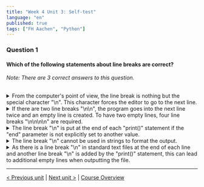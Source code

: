```yaml
---
title: "Week 4 Unit 3: Self-test"
language: "en"
published: true
tags: ["FH Aachen", "Python"]
---
```


### Question 1

#### Which of the following statements about line breaks are correct?

*Note: There are 3 correct answers to this question.*

<br>

<details>
	<summary>From the computer's point of view, the line break is nothing but the special character "\n". This character forces the editor to go to the next line.</summary>
	✅
</details>


<details>
	<summary>If there are two line breaks "\n\n", the program goes into the next line twice and an empty line is created. To have two empty lines, four line breaks "\n\n\n\n" are required.</summary>
	❌
</details>


<details>
	<summary>The line break "\n" is put at the end of each "print()" statement if the "end" parameter is not explicitly set to another value.</summary>
	✅
</details>


<details>
	<summary>The line break "\n" cannot be used in strings to format the output.</summary>
	❌
</details>


<details>
	<summary>As there is a line break "\n" in standard text files at the end of each line and another line break "\n" is added by the "print()" statement, this can lead to additional empty lines when outputting the file.</summary>
	✅
</details>

---

[< Previous unit](/teaching/python-mooc/week4_unit3_reading_data) | [Next unit >](/teaching/python-mooc/week4_unit3_exercise) |
[Course Overview](/teaching/python-mooc)